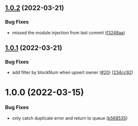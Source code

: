 ## [1.0.2](https://github.com/UniverseXYZ/Universe-Datascraper-Transfer-Consumer/compare/v1.0.1...v1.0.2) (2022-03-21)


### Bug Fixes

* missed the module injection from last commit ([f3248aa](https://github.com/UniverseXYZ/Universe-Datascraper-Transfer-Consumer/commit/f3248aaa48a49f05242abce506be5bc93f7c397c))

## [1.0.1](https://github.com/UniverseXYZ/Universe-Datascraper-Transfer-Consumer/compare/v1.0.0...v1.0.1) (2022-03-21)


### Bug Fixes

* add filter by blockNum when upsert owner ([#20](https://github.com/UniverseXYZ/Universe-Datascraper-Transfer-Consumer/issues/20)) ([234cc92](https://github.com/UniverseXYZ/Universe-Datascraper-Transfer-Consumer/commit/234cc92183800639fa711e735055f91a108a1716))

# 1.0.0 (2022-03-15)


### Bug Fixes

* only catch duplicate error and return to queue ([b568535](https://github.com/UniverseXYZ/Universe-Datascraper-Transfer-Consumer/commit/b5685352760d23066cab694bc38e45872b063a17))
